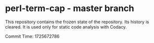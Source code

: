 # perl-term-cap - master branch

This repository contains the frozen state of the repository.
Its history is cleared. It is used only for static code
analysis with Codacy.

Commit Time: 1725672786